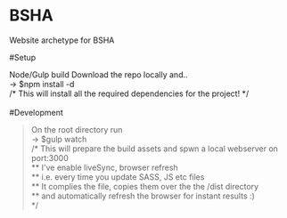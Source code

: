 # BSHA
Website archetype for BSHA


#Setup

Node/Gulp build
Download the repo locally and..<br />
-> $npm install -d <br />
  /* This will install all the required dependencies for the project! */
 <br /><br />
#Development
> On the root directory run <br />
  -> $gulp watch <br />
  /* This will prepare the build assets and spwn a local webserver on port:3000 <br />
  ** I've enable liveSync, browser refresh <br />
  ** i.e. every time you update SASS, JS etc files <br />
  ** It complies the file, copies them over the the /dist directory  <br />
  ** and automatically refresh the browser for instant results :) <br /> */
  
  


